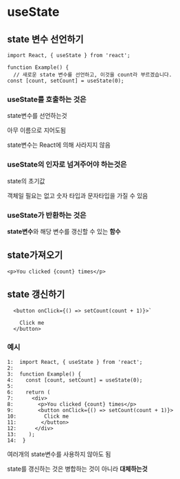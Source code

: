 # useState

## state 변수 선언하기

```
import React, { useState } from 'react';

function Example() {
  // 새로운 state 변수를 선언하고, 이것을 count라 부르겠습니다.
const [count, setCount] = useState(0);
```

### useState를 호출하는 것은

state변수를 선언하는것

아무 이름으로 지어도됨

state변수는 React에 의해 사라지지 않음

### useState의 인자로 넘겨주어야 하는것은

state의 초기값

객체일 필요는 없고 숫자 타입과 문자타입을 가질 수 있음

### useState가 반환하는 것은

**state변수**와 해당 변수를 갱신할 수 있는 **함수**

## state가져오기

```
<p>You clicked {count} times</p>
```

## state 갱신하기

```
  <button onClick={() => setCount(count + 1)}>`

    Click me
  </button>
```

### 예시

```
1:  import React, { useState } from 'react';
2:
3:  function Example() {
4:    const [count, setCount] = useState(0);
5:
6:    return (
7:      <div>
8:        <p>You clicked {count} times</p>
9:        <button onClick={() => setCount(count + 1)}>
10:         Click me
11:        </button>
12:      </div>
13:    );
14:  }
```

여러개의 state변수를 사용하지 않아도 됨

state를 갱신하는 것은 병합하는 것이 아니라 **대체하는것**
